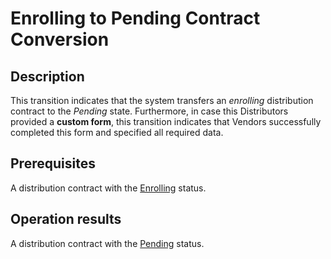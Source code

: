 # Enrolling to Pending Contract Conversion
## Description
This transition indicates that the system transfers an *enrolling* distribution contract to the *Pending* state. Furthermore, in case this Distributors provided a **custom form**, this transition indicates that Vendors successfully completed this form and specified all required data.
## Prerequisites
A distribution contract with the [Enrolling](s-a-enrolling.html) status.
## Operation results
A distribution contract with the [Pending](s-b-pending.html) status.
